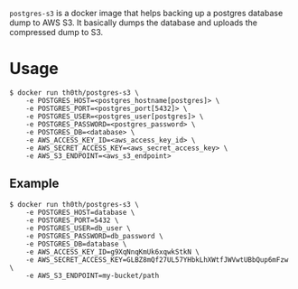 `postgres-s3` is a docker image that helps backing up a postgres database dump to AWS S3. It basically dumps the database and uploads the compressed dump to S3.

# Usage

    $ docker run th0th/postgres-s3 \
        -e POSTGRES_HOST=<postgres_hostname[postgres]> \
        -e POSTGRES_PORT=<postgres_port[5432]> \
        -e POSTGRES_USER=<postgres_user[postgres]> \
        -e POSTGRES_PASSWORD=<postgres_password> \
        -e POSTGRES_DB=<database> \
        -e AWS_ACCESS_KEY_ID=<aws_access_key_id> \
        -e AWS_SECRET_ACCESS_KEY=<aws_secret_access_key> \
        -e AWS_S3_ENDPOINT=<aws_s3_endpoint>

## Example

    $ docker run th0th/postgres-s3 \
        -e POSTGRES_HOST=database \
        -e POSTGRES_PORT=5432 \
        -e POSTGRES_USER=db_user \
        -e POSTGRES_PASSWORD=db_password \
        -e POSTGRES_DB=database \
        -e AWS_ACCESS_KEY_ID=g9XqNnqKmUk6xqwkStkN \
        -e AWS_SECRET_ACCESS_KEY=GLBZ8mQf27UL57YHbkLhXWtfJWVwtUBbQup6mFzw \
        -e AWS_S3_ENDPOINT=my-bucket/path